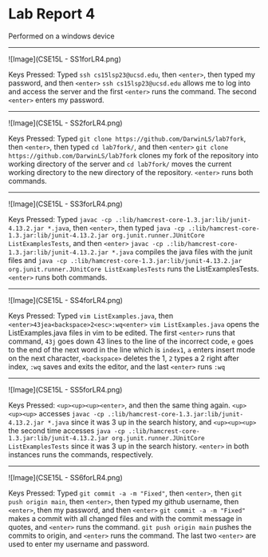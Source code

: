 # Lab Report 4
Performed on a windows device

---
![Image](CSE15L - SS1forLR4.png)

Keys Pressed: Typed `ssh cs15lsp23@ucsd.edu`, then `<enter>`, then typed my password, and then `<enter>`
`ssh cs15lsp23@ucsd.edu` allows me to log into and access the server and the first `<enter>` runs the command. The second `<enter>` enters my password.

---
![Image](CSE15L - SS2forLR4.png)

Keys Pressed: Typed `git clone https://github.com/DarwinLS/lab7fork`, then `<enter>`, then typed `cd lab7fork/`, and then `<enter>`
`git clone https://github.com/DarwinLS/lab7fork` clones my fork of the repository into working directory of the server and `cd lab7fork/` moves the current working directory to the new directory of the repository. `<enter>` runs both commands.

---
![Image](CSE15L - SS3forLR4.png)

Keys Pressed: Typed `javac -cp .:lib/hamcrest-core-1.3.jar:lib/junit-4.13.2.jar *.java`, then `<enter>`, then typed `java -cp .:lib/hamcrest-core-1.3.jar:lib/junit-4.13.2.jar org.junit.runner.JUnitCore ListExamplesTests`, and then `<enter>`
`javac -cp .:lib/hamcrest-core-1.3.jar:lib/junit-4.13.2.jar *.java` compiles the java files with the junit files and `java -cp .:lib/hamcrest-core-1.3.jar:lib/junit-4.13.2.jar org.junit.runner.JUnitCore ListExamplesTests` runs the ListExamplesTests. `<enter>` runs both commands.

---
![Image](CSE15L - SS4forLR4.png)

Keys Pressed: Typed `vim ListExamples.java`, then `<enter>43jea<backspace>2<esc>:wq<enter>`
`vim ListExamples.java` opens the ListExamples.java files in vim to be edited. The first `<enter>` runs that command, `43j` goes down 43 lines to the line of the incorrect code, `e` goes to the end of the next word in the line which is `index1`, `a` enters insert mode on the next character, `<backspace>` deletes the 1, `2` types a 2 right after index, `:wq` saves and exits the editor, and the last `<enter>` runs `:wq`

---
![Image](CSE15L - SS5forLR4.png)

Keys Pressed: `<up><up><up><enter>`, and then the same thing again.
`<up><up><up>` accesses `javac -cp .:lib/hamcrest-core-1.3.jar:lib/junit-4.13.2.jar *.java` since it was 3 up in the search history, and `<up><up><up>` the second time accesses `java -cp .:lib/hamcrest-core-1.3.jar:lib/junit-4.13.2.jar org.junit.runner.JUnitCore ListExamplesTests` since it was 3 up in the search history. `<enter>` in both instances runs the commands, respectively.

---
![Image](CSE15L - SS6forLR4.png)

Keys Pressed: Typed `git commit -a -m "Fixed"`, then `<enter>`, then `git push origin main`, then `<enter>`, then typed my github username, then `<enter>`, then my password, and then `<enter>`
`git commit -a -m "Fixed"` makes a commit with all changed files and with the commit message in quotes, and `<enter>` runs the command. `git push origin main` pushes the commits to origin, and `<enter>` runs the command. The last two `<enter>` are used to enter my username and password.
